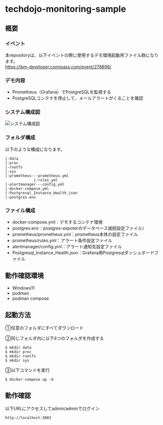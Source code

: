 # techdojo-monitoring-sample
## 概要
### イベント
本repositoryは、以下イベントの際に使用するデモ環境起動用ファイル群になります。<br>
https://ibm-developer.connpass.com/event/278896/

### デモ内容
* Prometheus（Grafana）でPostgreSQLを監視する
* PostgreSQLコンテナを停止して、メールアラートがくることを確認

### システム構成図
![システム構成図](https://github.com/IBMDeveloperTokyo/techdojo-monitoring-sample/assets/99166088/c4a35d82-c6ae-4534-a07d-c338e2e4d0c6)

### フォルダ構成
以下のような構成になります。
```
|-data
|-proc
|-rootfs
|-sys
|-prometheus---prometheus.yml
             |-rules.yml
|-alertmanager---config.yml
|-docker-compose.yml
|-Postgresql_Instance_Health.json
|-postgres.env

```

### ファイル構成
* docker-compose.yml：デモするコンテナ環境
* postgres.env：postgres-expoterのデータベース接続設定ファイル）
* prometheus/prometheus.yml：prometheus本体の設定ファイル
* prometheus/rules.yml：アラート条件設定ファイル
* alertmanager/config.yml：アラート通知先設定ファイル
* Postgresql_Instance_Health.json：Grafana用Postgresqlダッシュボードファイル

## 動作確認環境
* Windows11
* podman
* podman compose

## 起動方法
➀任意のフォルダにすべてダウンロード

➁同じフォルダ内に以下4つのフォルダを作成する
```
$ mkdir data
$ mkdir proc
$ mkdir rootfs
$ mkdir sys
```

➂以下コマンドを実行
```
$ docker-compose up -d
```

## 動作確認
以下URLにアクセスしてadmin/adminでログイン
```
http://localhost:3003
```

